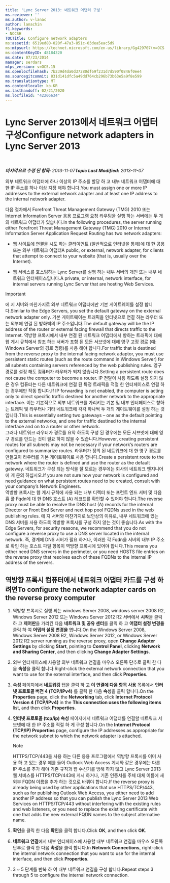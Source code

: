 ```yaml
---
title: 'Lync Server 2013: 네트워크 어댑터 구성'
ms.reviewer: ''
ms.author: v-lanac
author: lanachin
f1.keywords:
- NOCSH
TOCTitle: Configure network adapters
ms:assetid: 6519ed80-020f-47a3-851c-03dea5eac5d9
ms:mtpsurl: https://technet.microsoft.com/en-us/library/Gg429707(v=OCS.15)
ms:contentKeyID: 48184320
ms.date: 07/23/2014
manager: serdars
mtps_version: v=OCS.15
ms.openlocfilehash: 7b239d4da0d37280df69f231d7d590f0846f0ee4
ms.sourcegitcommit: 831d141dfc5a49dd764cb296b73b63e5a9f8e599
ms.translationtype: MT
ms.contentlocale: ko-KR
ms.lasthandoff: 02/21/2020
ms.locfileid: "42206634"
---
```

<div data-xmlns="http://www.w3.org/1999/xhtml">

<div class="topic" data-xmlns="http://www.w3.org/1999/xhtml" data-msxsl="urn:schemas-microsoft-com:xslt" data-cs="https://msdn.microsoft.com/">

<div data-asp="https://msdn2.microsoft.com/asp">

# <a name="configure-network-adapters-in-lync-server-2013"></a><span data-ttu-id="51777-102">Lync Server 2013에서 네트워크 어댑터 구성</span><span class="sxs-lookup"><span data-stu-id="51777-102">Configure network adapters in Lync Server 2013</span></span>

</div>

<div id="mainSection">

<div id="mainBody">

<span> </span>

<span data-ttu-id="51777-103">_**마지막으로 수정 된 항목:** 2013-11-07_</span><span class="sxs-lookup"><span data-stu-id="51777-103">_**Topic Last Modified:** 2013-11-07_</span></span>

<span data-ttu-id="51777-104">외부 네트워크 어댑터에 하나 이상의 IP 주소를 할당 하 고 내부 네트워크 어댑터에 대 한 IP 주소를 하나 이상 지정 해야 합니다.</span><span class="sxs-lookup"><span data-stu-id="51777-104">You must assign one or more IP addresses to the external network adapter and at least one IP address to the internal network adapter.</span></span>

<span data-ttu-id="51777-105">다음 절차에서 Forefront Threat Management Gateway (TMG) 2010 또는 Internet Information Server 응용 프로그램 요청 라우팅을 실행 하는 서버에는 두 개의 네트워크 어댑터가 있습니다.</span><span class="sxs-lookup"><span data-stu-id="51777-105">In the following procedures, the server running either Forefront Threat Management Gateway (TMG) 2010 or Internet Information Server Application Request Routing has two network adapters:</span></span>

  - <span data-ttu-id="51777-106">웹 사이트에 연결을 시도 하는 클라이언트 (일반적으로 인터넷을 통해)에 대 한 공용 또는 외부 네트워크 어댑터</span><span class="sxs-lookup"><span data-stu-id="51777-106">A public, or external, network adapter, for clients that attempt to connect to your website (that is, usually over the Internet).</span></span>

  - <span data-ttu-id="51777-107">웹 서비스를 호스팅하는 Lync Server를 실행 하는 내부 서버의 개인 또는 내부 네트워크 인터페이스입니다.</span><span class="sxs-lookup"><span data-stu-id="51777-107">A private, or internal, network interface, for internal servers running Lync Server that are hosting Web Services.</span></span>

<div>


> [!IMPORTANT]  
> <span data-ttu-id="51777-108">에 지 서버와 마찬가지로 외부 네트워크 어댑터에만 기본 게이트웨이를 설정 합니다.</span><span class="sxs-lookup"><span data-stu-id="51777-108">Similar to the Edge Servers, you set the default gateway on the external network adapter only.</span></span> <span data-ttu-id="51777-109">기본 게이트웨이는 트래픽을 인터넷으로 연결 하는 라우터 또는 외부에 연결 된 방화벽의 IP 주소입니다.</span><span class="sxs-lookup"><span data-stu-id="51777-109">The default gateway will be the IP address of the router or external facing firewall that directs traffic to the Internet.</span></span> <span data-ttu-id="51777-110">역방향 프록시에서 내부 연결 된 네트워크 어댑터에서 향하는 트래픽에 대해 웹 게시 규칙에서 참조 하는 서버가 포함 된 모든 서브넷에 대해 영구 고정 경로 (예: Windows Server의 경로 명령)를 사용 해야 합니다.</span><span class="sxs-lookup"><span data-stu-id="51777-110">For traffic that is destined from the reverse proxy to the internal facing network adaptor, you must use persistent static routes (such as the route command in Windows Server) for all subnets containing servers referenced by the web publishing rules.</span></span> <span data-ttu-id="51777-111">영구 경로를 설정 해도 컴퓨터가 라우터가 되지 않습니다.</span><span class="sxs-lookup"><span data-stu-id="51777-111">Setting a persistent route does not cause the computer to become a router.</span></span> <span data-ttu-id="51777-112">IP 전달이 사용 하도록 설정 되지 않은 경우 컴퓨터는 다른 네트워크에 연결 된 특정 트래픽을 적절 한 인터페이스로 연결 하는 경우에만 작동 합니다.</span><span class="sxs-lookup"><span data-stu-id="51777-112">If IP forwarding is not enabled, the computer is acting only to direct specific traffic destined for another network to the appropriate interface.</span></span> <span data-ttu-id="51777-113">이는 기본적으로 외부 네트워크를 가리키는 기본 및 내부 인터페이스로 향하는 트래픽 및 라우터나 기타 네트워크에 각각 하나씩 두 개의 게이트웨이를 설정 하는 것입니다.</span><span class="sxs-lookup"><span data-stu-id="51777-113">This is essentially setting two gateways – one as the default pointing to the external networks, and one for traffic destined to the internal interface and on to a router or other network.</span></span><BR><span data-ttu-id="51777-114">그러나 네트워크 라우터가 경로를 요약 하도록 구성 된 경우에는 모든 서브넷에 대해 영구 경로를 만드는 것이 필요 하지 않을 수 있습니다.</span><span class="sxs-lookup"><span data-stu-id="51777-114">However, creating persistent routes for all subnets may not be necessary if your network’s routers are configured to summarize routes.</span></span> <span data-ttu-id="51777-115">라우터가 정의 된 네트워크에 대 한 영구 경로를 만들고이 라우터를 기본 게이트웨이로 사용 합니다.</span><span class="sxs-lookup"><span data-stu-id="51777-115">Create a persistent route to the network where the router is defined and use the router as the default gateway.</span></span> <span data-ttu-id="51777-116">네트워크가 구성 되는 방식을 잘 모르는 경우에는 회사의 네트워크 엔지니어에 게 문의 하십시오.</span><span class="sxs-lookup"><span data-stu-id="51777-116">If you are not sure how your network is configured and need guidance on what persistent routes need to be created, consult with your company’s Network Engineers.</span></span><BR><span data-ttu-id="51777-117">역방향 프록시는 웹 게시 규칙에 사용 되는 내부 디렉터 또는 프런트 엔드 서버 및 다음 홉 풀 Fqdn에 대 한 DNS 호스트 (A) 레코드를 확인할 수 있어야 합니다.</span><span class="sxs-lookup"><span data-stu-id="51777-117">The reverse proxy must be able to resolve the DNS host (A) records for the internal Director or Front End Server and next hop pool FQDNs used in the web publishing rules.</span></span> <span data-ttu-id="51777-118">에 지 서버와 마찬가지로 보안상의 이유로, 내부 네트워크에 있는 DNS 서버를 사용 하도록 역방향 프록시를 구성 하지 않는 것이 좋습니다.</span><span class="sxs-lookup"><span data-stu-id="51777-118">As with the Edge Servers, for security reasons, we recommend that you do not configure a reverse proxy to use a DNS server located in the internal network.</span></span> <span data-ttu-id="51777-119">즉, 경계에 DNS 서버가 필요 하거나, 이러한 각 Fqdn을 서버의 내부 IP 주소로 확인 하는 호스트 파일 항목이 역방향 프록시에 있어야 합니다.</span><span class="sxs-lookup"><span data-stu-id="51777-119">This means you either need DNS servers in the perimeter, or you need HOSTS file entries on the reverse proxy that resolves each of these FQDNs to the internal IP address of the servers.</span></span>



</div>

<div>

## <a name="to-configure-the-network-adapter-cards-on-the-reverse-proxy-computer"></a><span data-ttu-id="51777-120">역방향 프록시 컴퓨터에서 네트워크 어댑터 카드를 구성 하려면</span><span class="sxs-lookup"><span data-stu-id="51777-120">To configure the network adapter cards on the reverse proxy computer</span></span>

1.  <span data-ttu-id="51777-121">역방향 프록시로 실행 되는 windows Server 2008, windows server 2008 R2, Windows Server 2012 또는 Windows Server 2012 R2 서버에서 **시작**을 클릭 하 고 **제어판**을 가리킨 다음 **네트워크 및 공유 센터**를 클릭 하 고 **어댑터 설정 변경을**클릭 하 여 **어댑터 설정 변경을** 엽니다.</span><span class="sxs-lookup"><span data-stu-id="51777-121">On the Windows Server 2008, Windows Server 2008 R2, Windows Server 2012, or Windows Server 2012 R2 server running as the reverse proxy, open **Change Adapter Settings** by clicking **Start**, pointing to **Control Panel**, clicking **Network and Sharing Center**, and then clicking **Change Adapter Settings**.</span></span>

2.  <span data-ttu-id="51777-122">외부 인터페이스에 사용할 외부 네트워크 연결을 마우스 오른쪽 단추로 클릭 한 다음 **속성**을 클릭 합니다.</span><span class="sxs-lookup"><span data-stu-id="51777-122">Right-click the external network connection that you want to use for the external interface, and then click **Properties**.</span></span>

3.  <span data-ttu-id="51777-123">**속성** 페이지에서 **네트워킹** 탭을 클릭 하 고 **이 연결에 다음 항목 사용** 목록에서 **인터넷 프로토콜 버전 4 (TCP/IPv4)** 를 클릭 한 다음 **속성**을 클릭 합니다.</span><span class="sxs-lookup"><span data-stu-id="51777-123">On the **Properties** page, click the **Networking** tab, click **Internet Protocol Version 4 (TCP/IPv4)** in the **This connection uses the following items** list, and then click **Properties**.</span></span>

4.  <span data-ttu-id="51777-124">**인터넷 프로토콜 (tcp/ip) 속성** 페이지에서 네트워크 어댑터를 연결할 네트워크 서브넷에 대 한 IP 주소를 적절 하 게 구성 합니다.</span><span class="sxs-lookup"><span data-stu-id="51777-124">On the **Internet Protocol (TCP/IP) Properties** page, configure the IP addresses as appropriate for the network subnet to which the network adapter is attached.</span></span>
    
    <div>
    

    > [!NOTE]  
    > <span data-ttu-id="51777-125">HTTPS/TCP/443을 사용 하는 다른 응용 프로그램에서 역방향 프록시를 이미 사용 하 고 있는 경우 예를 들어 Outlook Web Access 게시와 같은 경우에는 다른 IP 주소를 추가 해야 기존 규칙과 웹 수신기를 방해 하지 않고 Lync Server 2013 웹 서비스를 HTTPS/TCP/443에 게시 하거나, 기존 인증서를 주체 대체 이름에 새 외부 FQDN 이름을 추가 하는 것으로 바꿔야 합니다.</span><span class="sxs-lookup"><span data-stu-id="51777-125">If the reverse proxy is already being used by other applications that use HTTPS/TCP/443, such as for publishing Outlook Web Access, you either need to add another IP address so that you can publish the Lync Server 2013 Web Services on HTTPS/TCP/443 without interfering with the existing rules and web listeners, or you need to replace the existing certificate with one that adds the new external FQDN names to the subject alternative name.</span></span>

    
    </div>

5.  <span data-ttu-id="51777-126">**확인**을 클릭 한 다음 **확인**을 클릭 합니다.</span><span class="sxs-lookup"><span data-stu-id="51777-126">Click **OK**, and then click **OK**.</span></span>

6.  <span data-ttu-id="51777-127">**네트워크 연결**에서 내부 인터페이스에 사용할 내부 네트워크 연결을 마우스 오른쪽 단추로 클릭 한 다음 **속성**을 클릭 합니다.</span><span class="sxs-lookup"><span data-stu-id="51777-127">In **Network Connections**, right-click the internal network connection that you want to use for the internal interface, and then click **Properties**.</span></span>

7.  <span data-ttu-id="51777-128">3 ~ 5 단계를 반복 하 여 내부 네트워크 연결을 구성 합니다.</span><span class="sxs-lookup"><span data-stu-id="51777-128">Repeat steps 3 through 5 to configure the internal network connection.</span></span>

</div>

</div>

<span> </span>

</div>

</div>

</div>

